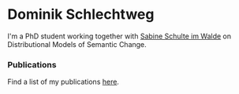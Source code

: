 # Dominik Schlechtweg

I'm a PhD student working together with [Sabine Schulte im Walde](https://www.ims.uni-stuttgart.de/en/institute/team/Schulte-im-Walde-00001/) on Distributional Models of Semantic Change.


### Publications

Find a list of my publications [here](publications.md).
